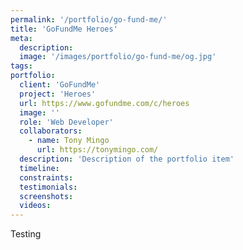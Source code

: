 ```yaml
---
permalink: '/portfolio/go-fund-me/'
title: 'GoFundMe Heroes'
meta: 
  description: 
  image: '/images/portfolio/go-fund-me/og.jpg'
tags: 
portfolio: 
  client: 'GoFundMe'
  project: 'Heroes'
  url: https://www.gofundme.com/c/heroes
  image: ''
  role: 'Web Developer'
  collaborators: 
    - name: Tony Mingo
      url: https://tonymingo.com/
  description: 'Description of the portfolio item'
  timeline: 
  constraints: 
  testimonials: 
  screenshots:
  videos: 
---
```


Testing